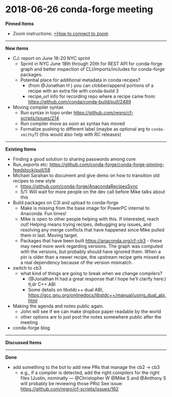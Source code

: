 # 2018-06-26 conda-forge meeting

**Pinned Items**

- Zoom instructions: [+How to connect to zoom](https://paper.dropbox.com/doc/How-to-connect-to-zoom-odl94oveHyiRv6UqTtZE5)

---

**New items**

- CJ: report on June 18-20 NYC sprint
  - Sprint in NYC June 18th through 20th for REST API for conda-forge graph and better inspection of CLI/imports/includes for conda-forge packages.
  - Potential place for additional metadata in conda recipes?
    - (from @Jonathan H ) you can clobber/append portions of a recipe with an extra file with conda-build 3
    - recipe_url info for recording repo where a recipe came from: https://github.com/conda/conda-build/pull/2489
- Moving compiler syntax
  - Run syntax in topo order https://github.com/regro/cf-scripts/issues/214
  - Run compiler move as soon as syntax has moved
  - Formalize pushing to different label (maybe as optional arg to `conda-smithy`?) (this would also help with RC releases)

---

**Existing Items**

- Finding a good solution to sharing passwords among core
- Run_exports etc: https://github.com/conda-forge/conda-forge-pinning-feedstock/pull/58
- Michael Sarahan to document and give demo on how to transition old recipes to new style
  - https://github.com/conda-forge/AnacondaRecipesSync
  - 5/1: Will wait for more people on the dev call before Mike talks about this
- Build packages on C3I and upload to conda-forge
  - Make is missing from the base image for PowerPC internal to Anaconda. Fun times!
  - Mike is open to other people helping with this.  If interested, reach out!  Helping means trying recipes, debugging any issues, and resolving any merge conflicts that have happened since Mike pulled them in last.  Moving target.
  - Packages that have been built https://anaconda.org/cf-cb3 - these may need more work regarding versions.  The graph was computed with the versions, but probably should have ignored them.  When a pin is older than a newer recipe, the upstream recipe gets missed as a real dependency because of the version mismatch.
- switch to cb3
  - what kind of things are going to break when we change compilers?
    - (@Jonathan H had a great response that I hope he’ll clarify here:) tl;dr C++ ABI
    - Some details on libstdc++ dual ABI, https://gcc.gnu.org/onlinedocs/libstdc++/manual/using_dual_abi.html
- Making the agenda and notes public again.
  - John will see if we can make dropbox paper readable by the world
  - other options are to just post the notes somewhere public after the meeting
- conda-forge blog

---

**Discussed Items**

---

**Done**

- add something to the bot to add new PRs that manage the cb2 → cb3
  - e.g., if a compiler is detected, add the right compilers for the right files (Justin, nominally — @Christopher W @Mike S and @Anthony S will probably be reviewing those PRs) See issue: https://github.com/regro/cf-scripts/issues/162
